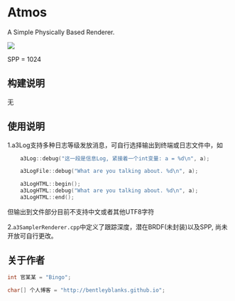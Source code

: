 # Atmos

A Simple Physically Based Renderer.

![](https://farm2.staticflickr.com/1474/25151015169_7efcfeaa0e_z.jpg)

SPP = 1024

## 构建说明

无



## 使用说明

1.a3Log支持多种日志等级发放消息，可自行选择输出到终端或日志文件中，如

```cpp
    a3Log::debug("这一段是信息Log, 紧接着一个int变量: a = %d\n", a);

    a3LogFile::debug("What are you talking about. %d\n", a);

    a3LogHTML::begin();
    a3LogHTML::debug("What are you talking about. %d\n", a);
    a3LogHTML::end();
```
但输出到文件部分目前不支持中文或者其他UTF8字符

2.```a3SamplerRenderer.cpp```中定义了跟踪深度，潜在BRDF(未封装)以及SPP, 尚未开放可自行更改。

## 关于作者

``` cpp
int 官某某 = "Bingo";

char[] 个人博客 = "http://bentleyblanks.github.io";
```

